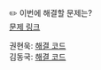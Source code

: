 ✏️ 이번에 해결할 문제는? <br>
[문제 링크](https://www.acmicpc.net/problem/9536)

권현욱: [해결 코드]() <br>
김동국: [해결 코드]() <br>
